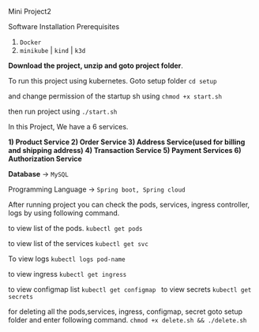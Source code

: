 Mini Project2

Software Installation Prerequisites

1) `Docker`
2) `minikube` | `kind` | `k3d`

<b>Download the project, unzip and goto project folder</b>.

To run this project using kubernetes. Goto setup folder `cd setup`

and change permission of the startup sh using `chmod +x start.sh`

then run project using `./start.sh`

In this Project, We have a 6 services.

<b>1) Product Service
2) Order Service
3) Address Service(used for billing and shipping address)
4) Transaction Service
5) Payment Services
6) Authorization Service</b>

<b>Database</b> -> `MySQL`

Programming Language -> `Spring boot, Spring cloud`

After running project you can check the pods, services, ingress controller, logs by using following command.

to view list of the pods. `kubectl get pods`

to view list of the services `kubectl get svc`

To view logs `kubectl logs pod-name`

to view ingress `kubectl get ingress`

to view configmap list `kubectl get configmap `
to view secrets `kubectl get secrets`



for deleting all the pods,services, ingress, configmap, secret
goto setup folder and enter following command. `chmod +x delete.sh && ./delete.sh`
